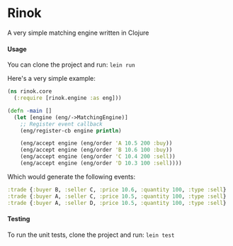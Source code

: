 Rinok
=====

A very simple matching engine written in Clojure

#### Usage

You can clone the project and run: `lein run`

Here's a very simple example:

```clojure
(ns rinok.core
  (:require [rinok.engine :as eng]))

(defn -main []
  (let [engine (eng/->MatchingEngine)]
    ;; Register event callback
    (eng/register-cb engine println)

    (eng/accept engine (eng/order 'A 10.5 200 :buy))
    (eng/accept engine (eng/order 'B 10.6 100 :buy))
    (eng/accept engine (eng/order 'C 10.4 200 :sell))
    (eng/accept engine (eng/order 'D 10.3 100 :sell))))
```

Which would generate the following events:

```clojure
:trade {:buyer B, :seller C, :price 10.6, :quantity 100, :type :sell}
:trade {:buyer A, :seller C, :price 10.5, :quantity 100, :type :sell}
:trade {:buyer A, :seller D, :price 10.5, :quantity 100, :type :sell}
```

#### Testing

To run the unit tests, clone the project and run: `lein test`

